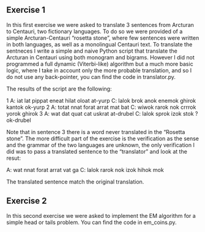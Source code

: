## Exercise 1
In this first exercise we were asked to translate 3 sentences from Arcturan to Centauri, two
fictionary languages.
To do so we were provided of a simple Arcturan-Centauri “rosetta stone”, where few
sentences were written in both languages, as well as a monolingual Centauri text.
To translate the sentneces I write a simple and naive Python script that translate the
Arcturan in Centauri using both monogram and bigrams.
However I did not programmed a full dynamic (Viterbi-like) algorithm but a much more
basic logic, where I take in account only the more probable translation, and so I do not use
any back-pointer, you can find the code in translator.py.

The results of the script are the following:

1 A: iat lat pippat eneat hilat oloat at-yurp
C: lalok brok anok enemok ghirok kantok ok-yurp
2 A: totat nnat forat arrat mat bat
C: wiwok rarok nok crrrok yorok ghirok
3 A: wat dat quat cat uskrat at-drubel
C: lalok sprok izok stok ? ok-drubel

Note that in sentence 3 there is a word never translated in the “Rosetta stone”.
The more difficult part of the exercise is the verification as the sense and the grammar of
the two languages are unknown, the only verification I did was to pass a translated
sentence to the “translator” and look at the resut:

A: wat nnat forat arrat vat ga
C: lalok rarok nok izok hihok mok

The translated sentence match the original translation.
## Exercise 2
In this second exercise we were asked to implement the EM algorithm for a simple head or
tails problem. You can find the code in em_coins.py.
